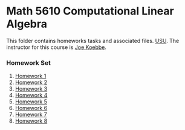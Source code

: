 # Math 5610 Computational Linear Algebra

This folder contains homeworks tasks and associated files.
[USU](http://www.usu.edu/). 
The instructor for this course is [Joe Koebbe](http://www.math.usu.edu/~koebbe).

### Homework Set


1. [Homework 1](https://lsdroubay.github.io/math5610/homework/homework1)
2. [Homework 2](https://lsdroubay.github.io/math5610/homework/homework2)
3. [Homework 3](https://lsdroubay.github.io/math5610/homework/homework3)
4. [Homework 4](https://lsdroubay.github.io/math5610/homework/homework4)
5. [Homework 5](https://lsdroubay.github.io/math5610/homework/homework5)
6. [Homework 6](https://lsdroubay.github.io/math5610/homework/homework6)
7. [Homework 7](https://lsdroubay.github.io/math5610/homework/homework7)
8. [Homework 8](https://lsdroubay.github.io/math5610/homework/homework8)
